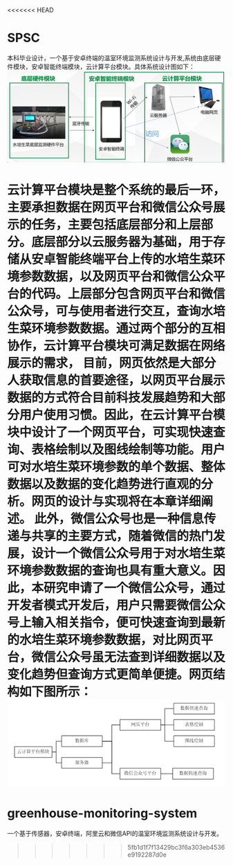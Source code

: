 <<<<<<< HEAD
# SPSC
本科毕业设计，一个基于安卓终端的温室环境监测系统设计与开发,系统由底层硬件模块，安卓智能终端模块，云计算平台模块。具体系统设计图如下：
![](pic/system.png)

云计算平台模块是整个系统的最后一环，主要承担数据在网页平台和微信公众号展示的任务，主要包括底层部分和上层部分。底层部分以云服务器为基础，用于存储从安卓智能终端平台上传的水培生菜环境参数数据，以及网页平台和微信公众平台的代码。上层部分包含网页平台和微信公众号，可与使用者进行交互，查询水培生菜环境参数数据。通过两个部分的互相协作，云计算平台模块可满足数据在网络展示的需求，
目前，网页依然是大部分人获取信息的首要途径，以网页平台展示数据的方式符合目前科技发展趋势和大部分用户使用习惯。因此，在云计算平台模块中设计了一个网页平台，可实现快速查询、表格绘制以及图线绘制等功能。用户可对水培生菜环境参数的单个数据、整体数据以及数据的变化趋势进行直观的分析。网页的设计与实现将在本章详细阐述。
此外，微信公众号也是一种信息传递与共享的主要方式，随着微信的热门发展，设计一个微信公众号用于对水培生菜环境参数数据的查询也具有重大意义。因此，本研究申请了一个微信公众号，通过开发者模式开发后，用户只需要微信公众号上输入相关指令，便可快速查询到最新的水培生菜环境参数数据，对比网页平台，微信公众号虽无法查到详细数据以及变化趋势但查询方式更简单便捷。网页结构如下图所示：
![](pic/jiagou.png)
=======
# greenhouse-monitoring-system
一个基于传感器，安卓终端，阿里云和微信API的温室环境监测系统设计与开发。
>>>>>>> 5fb1d1f7f13429bc3f6a303eb4536e9192287d0e


